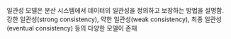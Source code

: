 일관성 모델은 분산 시스템에서 데이터의 일관성을 정의하고 보장하는 방법을 설명함. 강한 일관성(strong consistency), 약한 일관성(weak consistency), 최종 일관성(eventual consistency) 등의 다양한 모델이 존재